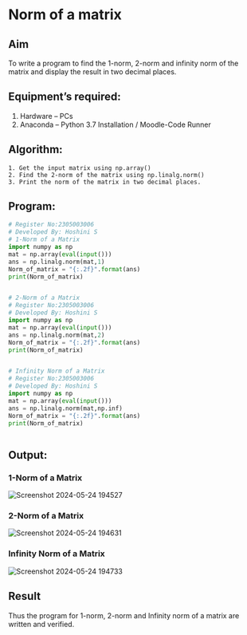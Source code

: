 # Norm of a matrix
## Aim
To write a program to find the 1-norm, 2-norm and infinity norm of the matrix and display the result in two decimal places.
## Equipment’s required:
1.	Hardware – PCs
2.	Anaconda – Python 3.7 Installation / Moodle-Code Runner
## Algorithm:
	1. Get the input matrix using np.array()   
    2. Find the 2-norm of the matrix using np.linalg.norm()
	3. Print the norm of the matrix in two decimal places.
## Program:
```Python
# Register No:2305003006
# Developed By: Hoshini S
# 1-Norm of a Matrix
import numpy as np
mat = np.array(eval(input()))
ans = np.linalg.norm(mat,1)
Norm_of_matrix = "{:.2f}".format(ans)
print(Norm_of_matrix)


# 2-Norm of a Matrix
# Register No:2305003006
# Developed By: Hoshini S
import numpy as np
mat = np.array(eval(input()))
ans = np.linalg.norm(mat,2)
Norm_of_matrix = "{:.2f}".format(ans)
print(Norm_of_matrix)


# Infinity Norm of a Matrix
# Register No:2305003006
# Developed By: Hoshini S
import numpy as np
mat = np.array(eval(input()))
ans = np.linalg.norm(mat,np.inf)
Norm_of_matrix = "{:.2f}".format(ans)
print(Norm_of_matrix)



```
## Output:
### 1-Norm of a Matrix
![Screenshot 2024-05-24 194527](https://github.com/hoshini2809/Norm-of-a-matrix/assets/170595101/1bb59eb8-2d8e-400b-b7b9-201c6e7daad7)


### 2-Norm of a Matrix
![Screenshot 2024-05-24 194631](https://github.com/hoshini2809/Norm-of-a-matrix/assets/170595101/df45768a-7dc5-455a-b6e2-91d5d6bec8e3)


### Infinity Norm of a Matrix
![Screenshot 2024-05-24 194733](https://github.com/hoshini2809/Norm-of-a-matrix/assets/170595101/ab504bc7-db57-4ce1-967e-7ae243e44b93)


## Result
Thus the program for 1-norm, 2-norm and Infinity norm of a matrix are written and verified.
